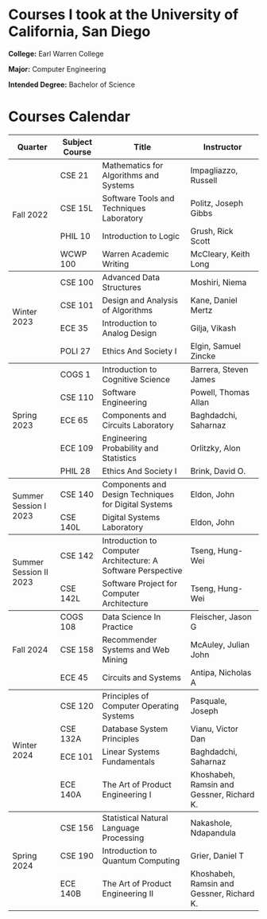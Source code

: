 # Courses I took at the University of California, San Diego

**College:** Earl Warren College

**Major:** Computer Engineering

**Intended Degree:** Bachelor of Science

# Courses Calendar 

<table>
    <thead>
        <tr>
            <th>Quarter</th>
            <th>Subject Course</th>
            <th>Title</th>
            <th>Instructor</th>
        </tr>
    </thead>
    <tbody>
        <tr>
            <td rowspan=4>Fall 2022</td>
            <td>CSE 21</td>
            <td>Mathematics for Algorithms and Systems</td>
            <td>Impagliazzo, Russell</td>
        </tr>
        <tr>
            <td>CSE 15L</td>
            <td>Software Tools and Techniques Laboratory</td>
            <td>Politz, Joseph Gibbs</td>
        </tr>
        <tr>
            <td>PHIL 10</td>
            <td>Introduction to Logic</td>
            <td>Grush, Rick Scott</td>
        </tr>
        <tr>
            <td>WCWP 100</td>
            <td>Warren Academic Writing</td>
            <td>McCleary, Keith Long</td>
        </tr>
    </tbody>
    <tbody>
        <tr>
            <td rowspan=4>Winter 2023</td>
            <td>CSE 100</td>
            <td>Advanced Data Structures </td>
            <td>Moshiri, Niema</td>
        </tr>
        <tr>
            <td>CSE 101</td>
            <td>Design and Analysis of Algorithms</td>
            <td>Kane, Daniel Mertz</td>
        </tr>
        <tr>
            <td>ECE 35</td>
            <td>Introduction to Analog Design</td>
            <td>Gilja, Vikash</td>
        </tr>
        <tr>
            <td>POLI 27</td>
            <td>Ethics And Society I</td>
            <td>Elgin, Samuel Zincke</td>
        </tr>
    </tbody>
    <tbody>
        <tr>
            <td rowspan=5>Spring 2023</td>
            <td>COGS 1</td>
            <td>Introduction to Cognitive Science</td>
            <td>Barrera, Steven James</td>
        </tr>
        <tr>
            <td>CSE 110</td>
            <td>Software Engineering</td>
            <td>Powell, Thomas Allan</td>
        </tr>
        <tr>
            <td>ECE 65</td>
            <td>Components and Circuits Laboratory</td>
            <td>Baghdadchi, Saharnaz</td>
        </tr>
        <tr>
            <td>ECE 109</td>
            <td>Engineering Probability and Statistics</td>
            <td>Orlitzky, Alon</td>
        </tr>
        <tr>
            <td>PHIL 28</td>
            <td>Ethics And Society I</td>
            <td>Brink, David O.</td>
        </tr>
    </tbody>
    <tbody>
        <tr>
            <td rowspan=2>Summer Session I 2023</td>
            <td>CSE 140</td>
            <td>Components and Design Techniques for Digital Systems</td>
            <td>Eldon, John</td>
        </tr>
        <tr>
            <td>CSE 140L</td>
            <td>Digital Systems Laboratory</td>
            <td>Eldon, John</td>
        </tr>
    </tbody>
    <tbody>
        <tr>
            <td rowspan=2>Summer Session II 2023</td>
            <td>CSE 142</td>
            <td>Introduction to Computer Architecture: A Software Perspective</td>
            <td>Tseng, Hung-Wei</td>
        </tr>
        <tr>
            <td>CSE 142L</td>
            <td>Software Project for Computer Architecture</td>
            <td>Tseng, Hung-Wei</td>
        </tr>
    </tbody>
    <tbody>
        <tr>
            <td rowspan=3>Fall 2024</td>
            <td>COGS 108</td>
            <td>Data Science In Practice</td>
            <td>Fleischer, Jason G</td>
        </tr>
        <tr>
            <td>CSE 158</td>
            <td>Recommender Systems and Web Mining</td>
            <td>McAuley, Julian John</td>
        </tr>
        <tr>
            <td>ECE 45</td>
            <td>Circuits and Systems</td>
            <td>Antipa, Nicholas A</td>
        </tr>
    </tbody>
    <tbody>
         <tr>
            <td rowspan=4>Winter 2024</td>
            <td>CSE 120</td>
            <td>Principles of Computer Operating Systems</td>
            <td>Pasquale, Joseph</td>
        </tr>
        <tr>
            <td>CSE 132A</td>
            <td>Database System Principles</td>
            <td>Vianu, Victor Dan</td>
        </tr>
        <tr>
            <td>ECE 101</td>
            <td>Linear Systems Fundamentals</td>
            <td>Baghdadchi, Saharnaz</td>
        </tr>
        <tr>
            <td>ECE 140A</td>
            <td>The Art of Product Engineering I</td>
            <td>Khoshabeh, Ramsin and Gessner, Richard K.</td>
        </tr>
    </tbody>
    <tbody>
        <tr>
            <td rowspan=3>Spring 2024</td>
            <td>CSE 156</td>
            <td>Statistical Natural Language Processing</td>
            <td>Nakashole, Ndapandula</td>
        </tr>
        <tr>
            <td>CSE 190</td>
            <td>Introduction to Quantum Computing</td>
            <td>Grier, Daniel T</td>
        </tr>
        <tr>
            <td>ECE 140B</td>
            <td>The Art of Product Engineering II</td>
            <td>Khoshabeh, Ramsin and Gessner, Richard K.</td>
        </tr>
    </tbody>
</table>
